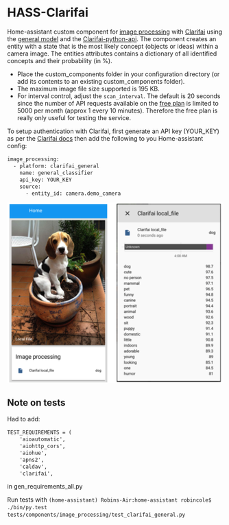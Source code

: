 # HASS-Clarifai
Home-assistant custom component for [image processing](https://home-assistant.io/components/image_processing/) with [Clarifai](https://www.clarifai.com/) using the [general model](https://www.clarifai.com/models/general-image-recognition-model-aaa03c23b3724a16a56b629203edc62c) and the [Clarifai-python-api](https://clarifai-python.readthedocs.io/en/latest/clarifai.rest/). The component creates an entity with a state that is the most likely concept (objects or ideas) within a camera image. The entities attributes contains a dictionary of all identified concepts and their probability (in %).

* Place the custom_components folder in your configuration directory (or add its contents to an existing custom_components folder).
* The maximum image file size supported is 195 KB.
* For interval control, adjust the `scan_interval`. The default is 20 seconds since the number of API requests available on the [free plan](https://www.clarifai.com/pricing) is limited to 5000 per month (approx 1 every 10 minutes). Therefore the free plan is really only useful for testing the service.

To setup authentication with Clarifai, first generate an API key (YOUR_KEY) as per the [Clarifai docs](https://www.clarifai.com/developer/docs/) then add the following to you Home-assistant config:

```
image_processing:
  - platform: clarifai_general
    name: general_classifier
    api_key: YOUR_KEY
    source:
      - entity_id: camera.demo_camera
```

<p align="center">
<img src="https://github.com/robmarkcole/HASS-Clarifai/blob/master/images/usage.png" width="700">
</p>

## Note on tests
Had to add:
```
TEST_REQUIREMENTS = (
    'aioautomatic',
    'aiohttp_cors',
    'aiohue',
    'apns2',
    'caldav',
    'clarifai',
```
in gen_requirements_all.py

Run tests with `(home-assistant) Robins-Air:home-assistant robincole$ ./bin/py.test tests/components/image_processing/test_clarifai_general.py`
